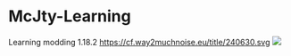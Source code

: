 # McJty-Learning
Learning modding 1.18.2
https://cf.way2muchnoise.eu/title/240630.svg
<img src="https://cf.way2muchnoise.eu/minejago.svg"/>
